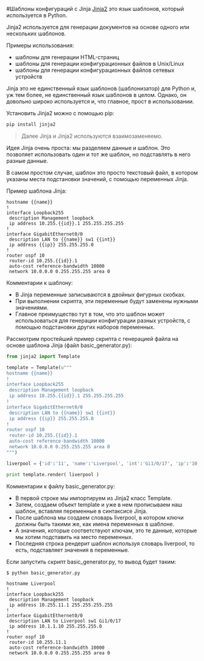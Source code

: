 #Шаблоны конфигураций с Jinja
[Jinja2](http://xgu.ru/wiki/Jinja2) это язык шаблонов, который используется в Python.

Jinja2 используется для генерации документов на основе одного или нескольких шаблонов.

Примеры использования:
* шаблоны для генерации HTML-страниц
* шаблоны для генерации конфигурационных файлов в Unix/Linux
* шаблоны для генерации конфигурационных файлов сетевых устройств

Jinja это не единственный язык шаблонов (шаблонизатор) для Python и, уж тем более, не единственный язык шаблонов в целом. Однако, он довольно широко используется и, что главное, прост в использовании.

Установить Jinja2 можно с помощью pip:
```python
pip install jinja2
```

> Далее Jinja и Jinja2 используются взаимозаменяемо.

Идея Jinja очень проста: мы разделяем данные и шаблон. Это позволяет использовать один и тот же шаблон, но подставлять в него разные данные.

В самом простом случае, шаблон это просто текстовый файл, в котором указаны места подстановки значений, с помощью переменных Jinja.

Пример шаблона Jinja:
```jinja
hostname {{name}}
!
interface Loopback255
 description Management loopback
 ip address 10.255.{{id}}.1 255.255.255.255
!
interface GigabitEthernet0/0
 description LAN to {{name}} sw1 {{int}}
 ip address {{ip}} 255.255.255.0
!
router ospf 10
 router-id 10.255.{{id}}.1
 auto-cost reference-bandwidth 10000
 network 10.0.0.0 0.255.255.255 area 0
```

Комментарии к шаблону:
* В Jinja переменные записываются в двойных фигурных скобках.
* При выполнении скрипта, эти переменные будут заменены нужными значениями.
* Главное преимущество тут в том, что это шаблон может использоваться для генерации конфигурации разных устройств, с помощью подстановки других наборов переменных.

Рассмотрим простейший пример скрипта с генерацией файла на основе шаблона Jinja (файл basic_generator.py):
```python
from jinja2 import Template

template = Template(u"""
hostname {{name}}
!
interface Loopback255
 description Management loopback
 ip address 10.255.{{id}}.1 255.255.255.255
!
interface GigabitEthernet0/0
 description LAN to {{name}} sw1 {{int}}
 ip address {{ip}} 255.255.255.0
!
router ospf 10
 router-id 10.255.{{id}}.1
 auto-cost reference-bandwidth 10000
 network 10.0.0.0 0.255.255.255 area 0
""")

liverpool = {'id':'11', 'name':'Liverpool', 'int':'Gi1/0/17', 'ip':'10.1.1.10'}

print template.render( liverpool )
```

Комментарии к файлу basic_generator.py:
* В первой строке мы импортируем из Jinja2 класс Template.
* Затем, создаем объект template и уже в нем прописываем наш шаблон, вставляя переменные в синтаксисе Jinja.
* После шаблона мы создаем словарь liverpool, в котором ключи должны быть такими же, как имена переменных в шаблоне.
 * А значения, которые соответствуют ключам, это те данные, которые мы хотим подставить на место переменных.
* Последняя строка рендерит шаблон используя словарь liverpool, то есть, подставляет значения в переменные.

Если запустить скрипт basic_generator.py, то вывод будет таким:
```
$ python basic_generator.py

hostname Liverpool
!
interface Loopback255
 description Management loopback
 ip address 10.255.11.1 255.255.255.255
!
interface GigabitEthernet0/0
 description LAN to Liverpool sw1 Gi1/0/17
 ip address 10.1.1.10 255.255.255.0
!
router ospf 10
 router-id 10.255.11.1
 auto-cost reference-bandwidth 10000
 network 10.0.0.0 0.255.255.255 area 0
```

 

